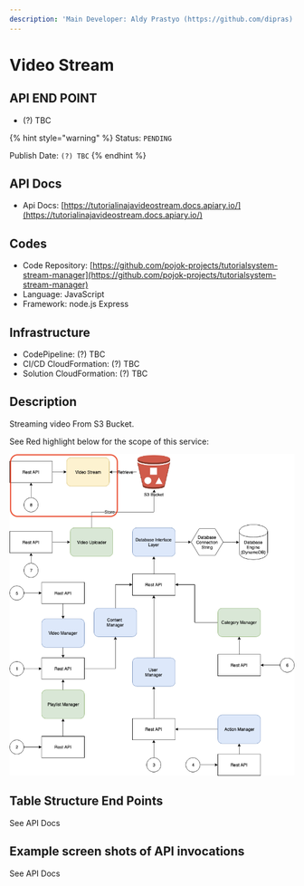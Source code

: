 ```yaml
---
description: 'Main Developer: Aldy Prastyo (https://github.com/dipras)'
---
```


# Video Stream

## API END POINT

* \(?\) TBC

{% hint style="warning" %}
Status: `PENDING`

Publish Date: `(?) TBC`
{% endhint %}

## API Docs

* Api Docs: [https://tutorialinajavideostream.docs.apiary.io/](https://tutorialinajavideostream.docs.apiary.io/)

## Codes

* Code Repository: [https://github.com/pojok-projects/tutorialsystem-stream-manager](https://github.com/pojok-projects/tutorialsystem-stream-manager)
* Language: JavaScript
* Framework: node.js Express 

## Infrastructure

* CodePipeline: \(?\) TBC
* CI/CD CloudFormation: \(?\) TBC
* Solution CloudFormation: \(?\) TBC

## Description

Streaming video From S3 Bucket.

See Red highlight below for the scope of this service:

![](../.gitbook/assets/image%20%2827%29.png)

## Table Structure End Points

See API Docs

## Example screen shots of API invocations

See API Docs

